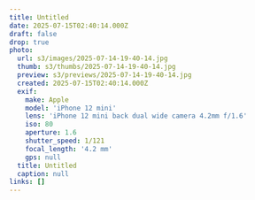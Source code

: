 ```yaml
---
title: Untitled
date: 2025-07-15T02:40:14.000Z
draft: false
drop: true
photo:
  url: s3/images/2025-07-14-19-40-14.jpg
  thumb: s3/thumbs/2025-07-14-19-40-14.jpg
  preview: s3/previews/2025-07-14-19-40-14.jpg
  created: 2025-07-15T02:40:14.000Z
  exif:
    make: Apple
    model: 'iPhone 12 mini'
    lens: 'iPhone 12 mini back dual wide camera 4.2mm f/1.6'
    iso: 80
    aperture: 1.6
    shutter_speed: 1/121
    focal_length: '4.2 mm'
    gps: null
  title: Untitled
  caption: null
links: []
---
```


